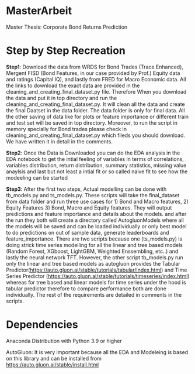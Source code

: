 # MasterArbeit
Master Thesis: Corporate Bond Returns Prediction
# Step by Step Recreation
**Step1**: Download the data from WRDS for Bond Trades (Trace Enhanced), Mergent FISD (Bond Features, in our case provided by Prof.) Equity data and ratings (Capital IQ), and lastly from FRED for Macro Economic data. All the links to download the exact data are provided in the cleaning_and_creating_final_dataset.py file. Therefore When you download the data and put it in top directory and run the cleaning_and_creating_final_dataset.py. It will clean all the data and create the final Daatset in the data folder. The data folder is only for final data. All the other saving of data like for plots or feature importance or different train and test set will be saved in top directory. Moreover, to run the script in memory specially for Bond trades please check in cleaning_and_creating_final_dataset.py which fileds you should download. We have written it in detail in the comments.

**Step2**: Once the Data is Downloaded you can do the EDA analysis in the EDA notebook to get the intial feeling of variables in terms of correlations, variables distribution, return distribution, summary statistics,  missing value anaylsis and last but not least a intial fit or so called naive fit to see how the modeeling can be started

**Step3**: After the first two steps, Actual modelling can be done with tb_models.py and ts_models.py. These scripts will take the final_dataset from data folder and run three use cases for 1) Bond and Macro features, 2) Equity Features 3) Bond, Macro and Equity features.  They will output predictions and feature importance and details about the models. and after the run they both will create a directory called AutogluonModels where all the models will be saved and can be loaded individually or only best model to do predictions on out of sample data, generate leaderboards and feature_importance. There are two scripts because one (ts_models.py) is doing strick time series modelling for all the linear and tree based models (Random Forest, XGboost, LightGBM, Weighted Enssembling, etc..) and lastly the neural network TFT. However, the other script tb_models.py run only the linear and tree based models as autogluon provides the Tabular  Predictor(https://auto.gluon.ai/stable/tutorials/tabular/index.html) and Time Series Predictor (https://auto.gluon.ai/stable/tutorials/timeseries/index.html) whereas for tree based and linear models for time series under the hood is tabular predictor therefore to compare performance both are done individually. The rest of the requirements are detailed in comments in the scripts.

# Dependencies
Anaconda Distribution with Python 3.9 or higher 

AutoGluon: It is very important because all the EDA and Modeleing is based on this library and can be installed from https://auto.gluon.ai/stable/install.html
